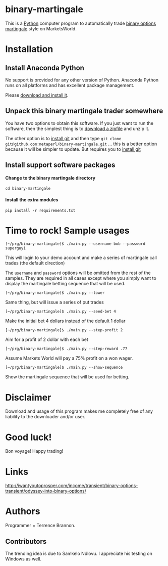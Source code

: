 binary-martingale
=================

This is a [Python](http://www.python.org) computer program to automatically trade [binary options](http://en.wikipedia.org/wiki/Binary_option) [martingale](http://en.wikipedia.org/wiki/Martingale_(betting_system)) style on MarketsWorld.

# Installation



## Install Anaconda Python

No support is provided for any other version of Python. Anaconda
Python runs on all platforms and has excellent package management.

Please
[download and install it](https://store.continuum.io/cshop/anaconda/).

## Unpack this binary martingale trader somewhere

You have two options to obtain this software. If you just want to run
the software, then the simplest thing is to [download a
zipfile](https://github.com/metaperl/binary-martingale/archive/master.zip)
and unzip it.

The other option is to [install git](http://git-scm.com/downloads) and
then type `git clone git@github.com:metaperl/binary-martingale.git`
... this is a better option because it will be simpler to update. But
requires you to [install git](http://git-scm.com/downloads)

## Install support software packages

#### Change to the binary martingale directory

    cd binary-martingale

#### Install the extra modules

    pip install -r requirements.txt

# Time to rock! Sample usages

    [~/prg/binary-martingale]$ ./main.py --username bob --password superguy1

This will login to your demo account and make a series of martingale call trades (the default direction)

The `username` and `password` options will be omitted from the
rest of the samples. They are required in all cases except where you
simply want to display the martingale betting sequence that will be used.


    [~/prg/binary-martingale]$ ./main.py --lower

Same thing, but will issue a series of put trades

    [~/prg/binary-martingale]$ ./main.py --seed-bet 4

Make the initial bet 4 dollars instead of the default 1 dollar

    [~/prg/binary-martingale]$ ./main.py --step-profit 2

Aim for a profit of 2 dollar with each bet

    [~/prg/binary-martingale]$ ./main.py --step-reward .77

Assume Markets World will pay a 75% profit on a won wager.

    [~/prg/binary-martingale]$ ./main.py --show-sequence

Show the martingale sequence that will be used for betting.

# Disclaimer

Download and usage of this program makes me completely free of any liability to the downloader and/or user.

# Good luck!

Bon voyage! Happy trading!

# Links

http://iwantyoutoprosper.com/income/transient/binary-options-transient/odyssey-into-binary-options/

# Authors

Programmer = Terrence Brannon.

## Contributors

The trending idea is due to Samkelo Ndlovu. I appreciate his testing on
Windows as well.
